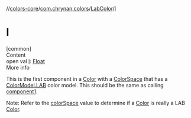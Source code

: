 //[colors-core](../../../index.md)/[com.chrynan.colors](../index.md)/[LabColor](index.md)/[l](l.md)



# l  
[common]  
Content  
open val [l](l.md): [Float](https://kotlinlang.org/api/latest/jvm/stdlib/kotlin/-float/index.html)  
More info  


This is the first component in a [Color](../-color/index.md) with a [ColorSpace](../../com.chrynan.colors.space/-color-space/index.md) that has a [ColorModel.LAB](../../com.chrynan.colors.space/-color-model/-l-a-b/index.md) color model. This should be the same as calling [component1](../../../../colors-core/com.chrynan.colors/-lab-color/component1.md).



Note: Refer to the [colorSpace](index.md#%5Bcom.chrynan.colors%2FLabColor%2FcolorSpace%2F%23%2FPointingToDeclaration%2F%5D%2FProperties%2F1235785652) value to determine if a [Color](../-color/index.md) is really a LAB [Color](../-color/index.md).

  




